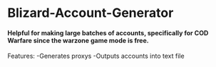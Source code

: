 # Blizard-Account-Generator
#### Helpful for making large batches of accounts, specifically for COD Warfare since the warzone game mode is free.

Features:
  -Generates proxys 
  -Outputs accounts into text file
